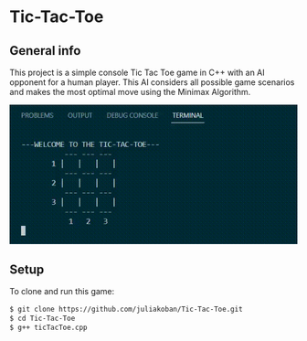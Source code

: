 # Tic-Tac-Toe

## General info
This project is a simple console Tic Tac Toe game in C++ with an AI opponent for a human player.
This AI considers all possible game scenarios and makes the most optimal move using the Minimax Algorithm.

![](tictactoe.gif)

## Setup
To clone and run this game:
```
$ git clone https://github.com/juliakoban/Tic-Tac-Toe.git
$ cd Tic-Tac-Toe
$ g++ ticTacToe.cpp

```
